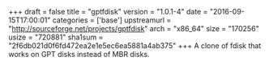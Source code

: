 +++
draft = false
title = "gptfdisk"
version = "1.0.1-4"
date = "2016-09-15T17:00:01"
categories = ['base']
upstreamurl = "http://sourceforge.net/projects/gptfdisk"
arch = "x86_64"
size = "170256"
usize = "720881"
sha1sum = "2f6db021d0f6fd472ea2e1e5ec6ea5881a4ab375"
+++
A clone of fdisk that works on GPT disks instead of MBR disks.